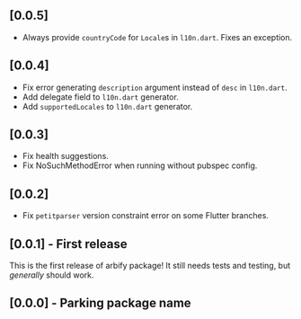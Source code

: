 ## [0.0.5]

- Always provide `countryCode` for `Locale`s in `l10n.dart`. Fixes an exception.

## [0.0.4]

- Fix error generating `description` argument instead of `desc` in `l10n.dart`.
- Add delegate field to `l10n.dart` generator.
- Add `supportedLocales` to `l10n.dart` generator.

## [0.0.3]

- Fix health suggestions.
- Fix NoSuchMethodError when running without pubspec config.

## [0.0.2]

- Fix `petitparser` version constraint error on some Flutter branches.

## [0.0.1] - First release

This is the first release of arbify package! It still needs tests and testing, but _generally_ should work.

## [0.0.0] - Parking package name
